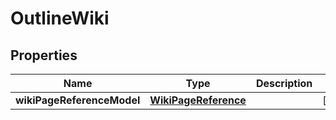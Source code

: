 

# OutlineWiki

## Properties

Name | Type | Description | Notes
------------ | ------------- | ------------- | -------------
**wikiPageReferenceModel** | [**WikiPageReference**](WikiPageReference.md) |  |  [optional]



